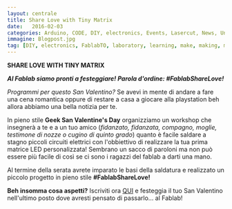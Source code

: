 ```yaml
---
layout: centrale
title: Share Love with Tiny Matrix
date:   2016-02-03
categories: Arduino, CODE, DIY, electronics, Events, Lasercut, News, Uncategorized, Workshop
immagine: Blogpost.jpg
tag: [DIY, electronics, FablabTO, laboratory, learning, make, making, matrix, Sanvalentinesday, tinymatrix, torino, workshop]
---
```

**SHARE LOVE WITH TINY MATRIX**

***Al Fablab siamo pronti a festeggiare! Parola d'ordine: #FablabShareLove!***

*Programmi per questo San Valentino?*
Se avevi in mente di andare a fare una cena romantica oppure di restare a casa a giocare alla playstation beh allora abbiamo una bella notizia per te.

In pieno stile **Geek San Valentine's Day** organizziamo un workshop che insegnerà a te e a un tuo amico (*fidanzato, fidanzata, compagno, moglie, testimone di nozze o cugino di quinto grado*) quanto è facile saldare a stagno piccoli circuiti elettrici con l'obbiettivo di realizzare la tua prima matrice LED personalizzata! Sembrano un sacco di paroloni ma non può essere più facile di così se ci sono i ragazzi del fablab a darti una mano.

Al termine della serata avrete imparato le basi della saldatura e realizzato un piccolo progetto in pieno stile **#FablabShareLove!**

**Beh insomma cosa aspetti?**
Iscriviti ora [QUI](https://www.eventbrite.it/e/biglietti-tiny-matrix-share-love-21213802053) e festeggia il tuo San Valentino nell'ultimo posto dove avresti pensato di passarlo… al Fablab!
